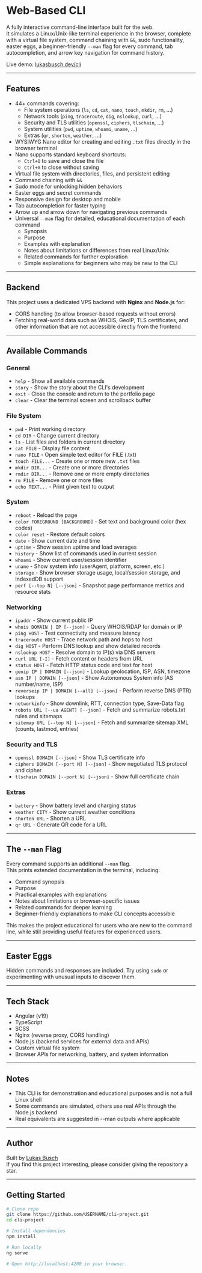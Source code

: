 # Web-Based CLI

A fully interactive command-line interface built for the web.  
It simulates a Linux/Unix-like terminal experience in the browser, complete with a virtual file system, command chaining with `&&`, sudo functionality, easter eggs, a beginner-friendly `--man` flag for every command, tab autocompletion, and arrow key navigation for command history.

Live demo: [lukasbusch.dev/cli](https://lukasbusch.dev/cli)

---

## Features

* 44+ commands covering:
  * File system operations (`ls`, `cd`, `cat`, `nano`, `touch`, `mkdir`, `rm`, ...)
  * Network tools (`ping`, `traceroute`, `dig`, `nslookup`, `curl`, ...)
  * Security and TLS utilities (`openssl`, `ciphers`, `tlschain`, ...)
  * System utilities (`pwd`, `uptime`, `whoami`, `uname`, ...)
  * Extras (`qr`, `shorten`, `weather`, ...)
* WYSIWYG Nano editor for creating and editing `.txt` files directly in the browser terminal
* Nano supports standard keyboard shortcuts:
  * `Ctrl+O` to save and close the file
  * `Ctrl+X` to close without saving
* Virtual file system with directories, files, and persistent editing
* Command chaining with `&&`
* Sudo mode for unlocking hidden behaviors
* Easter eggs and secret commands
* Responsive design for desktop and mobile
* Tab autocompletion for faster typing
* Arrow up and arrow down for navigating previous commands
* Universal `--man` flag for detailed, educational documentation of each command  
  * Synopsis  
  * Purpose  
  * Examples with explanation  
  * Notes about limitations or differences from real Linux/Unix  
  * Related commands for further exploration  
  * Simple explanations for beginners who may be new to the CLI  

---

## Backend

This project uses a dedicated VPS backend with **Nginx** and **Node.js** for:  
* CORS handling (to allow browser-based requests without errors)  
* Fetching real-world data such as WHOIS, GeoIP, TLS certificates, and other information that are not accessible directly from the frontend  

---

## Available Commands

### General
* `help` - Show all available commands  
* `story` - Show the story about the CLI's development  
* `exit` - Close the console and return to the portfolio page  
* `clear` - Clear the terminal screen and scrollback buffer  

### File System
* `pwd` - Print working directory  
* `cd DIR` - Change current directory  
* `ls` - List files and folders in current directory  
* `cat FILE` - Display file content  
* `nano FILE` - Open simple text editor for FILE (.txt)  
* `touch FILE...` - Create one or more new `.txt` files  
* `mkdir DIR...` - Create one or more directories  
* `rmdir DIR...` - Remove one or more empty directories  
* `rm FILE` - Remove one or more files  
* `echo TEXT...` - Print given text to output  

### System
* `reboot` - Reload the page  
* `color FOREGROUND [BACKGROUND]` - Set text and background color (hex codes)  
* `color reset` - Restore default colors  
* `date` - Show current date and time  
* `uptime` - Show session uptime and load averages  
* `history` - Show list of commands used in current session  
* `whoami` - Show current user/session identifier  
* `uname` - Show system info (userAgent, platform, screen, etc.)  
* `storage` - Show browser storage usage, local/session storage, and IndexedDB support  
* `perf [--top N] [--json]` - Snapshot page performance metrics and resource stats  

### Networking
* `ipaddr` - Show current public IP  
* `whois DOMAIN | IP [--json]` - Query WHOIS/RDAP for domain or IP  
* `ping HOST` - Test connectivity and measure latency  
* `traceroute HOST` - Trace network path and hops to host  
* `dig HOST` - Perform DNS lookup and show detailed records  
* `nslookup HOST` - Resolve domain to IP(s) via DNS servers  
* `curl URL [-I]` - Fetch content or headers from URL  
* `status HOST` - Fetch HTTP status code and text for host  
* `geoip IP | DOMAIN [--json]` - Lookup geolocation, ISP, ASN, timezone  
* `asn IP | DOMAIN [--json]` - Show Autonomous System info (AS number/name, ISP)  
* `reverseip IP | DOMAIN [--all] [--json]` - Perform reverse DNS (PTR) lookups  
* `networkinfo` - Show downlink, RTT, connection type, Save-Data flag  
* `robots URL [--ua AGENT] [--json]` - Fetch and summarize robots.txt rules and sitemaps  
* `sitemap URL [--top N] [--json]` - Fetch and summarize sitemap XML (counts, lastmod, entries)  

### Security and TLS
* `openssl DOMAIN [--json]` - Show TLS certificate info  
* `ciphers DOMAIN [--port N] [--json]` - Show negotiated TLS protocol and cipher  
* `tlschain DOMAIN [--port N] [--json]` - Show full certificate chain  

### Extras
* `battery` - Show battery level and charging status  
* `weather CITY` - Show current weather conditions  
* `shorten URL` - Shorten a URL  
* `qr URL` - Generate QR code for a URL    

---

## The `--man` Flag

Every command supports an additional `--man` flag.  
This prints extended documentation in the terminal, including:  
* Command synopsis  
* Purpose  
* Practical examples with explanations  
* Notes about limitations or browser-specific issues  
* Related commands for deeper learning  
* Beginner-friendly explanations to make CLI concepts accessible  

This makes the project educational for users who are new to the command line, while still providing useful features for experienced users.

---

## Easter Eggs

Hidden commands and responses are included. Try using `sudo` or experimenting with unusual inputs to discover them.

---

## Tech Stack

* Angular (v19)  
* TypeScript  
* SCSS  
* Nginx (reverse proxy, CORS handling)  
* Node.js (backend services for external data and APIs)  
* Custom virtual file system  
* Browser APIs for networking, battery, and system information  

---

## Notes

* This CLI is for demonstration and educational purposes and is not a full Linux shell
* Some commands are simulated, others use real APIs through the Node.js backend
* Real equivalents are suggested in --man outputs where applicable

---

## Author

Built by [Lukas Busch](https://lukasbusch.dev/main)  
If you find this project interesting, please consider giving the repository a star.

---

## Getting Started

```bash
# Clone repo
git clone https://github.com/USERNAME/cli-project.git
cd cli-project

# Install dependencies
npm install

# Run locally
ng serve

# Open http://localhost:4200 in your browser.
```